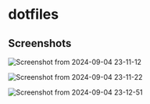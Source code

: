 # dotfiles

## Screenshots

![Screenshot from 2024-09-04 23-11-12](https://github.com/user-attachments/assets/ffcf4279-de60-4d02-8fa5-9b9bd394e74b)

![Screenshot from 2024-09-04 23-11-22](https://github.com/user-attachments/assets/f3524605-5453-4ab8-ae33-a286778a1b40)

![Screenshot from 2024-09-04 23-12-51](https://github.com/user-attachments/assets/2a14ba91-49c2-47ec-b3de-bf2561e65675)
